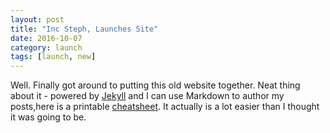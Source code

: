 ```yaml
---
layout: post
title: "Inc Steph, Launches Site"
date: 2016-10-07
category: launch
tags: [launch, new]
---
```


Well. Finally got around to putting this old website together. Neat thing about it - powered by [Jekyll](http://jekyllrb.com) and I can use Markdown to author my posts,here is a printable [cheatsheet](http://packetlife.net/media/library/16/Markdown.pdf). It actually is a lot easier than I thought it was going to be.